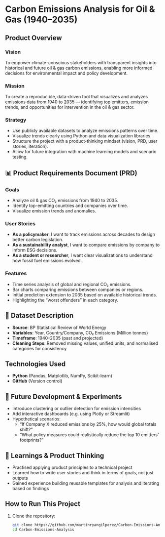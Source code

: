 # Carbon Emissions Analysis for Oil & Gas (1940–2035)

## Product Overview

### Vision
To empower climate-conscious stakeholders with transparent insights into historical and future oil & gas carbon emissions, enabling more informed decisions for environmental impact and policy development.

### Mission
To create a reproducible, data-driven tool that visualizes and analyzes emissions data from 1940 to 2035 — identifying top emitters, emission trends, and opportunities for intervention in the oil & gas sector.

### Strategy
- Use publicly available datasets to analyze emissions patterns over time.
- Visualize trends clearly using Python and data visualization libraries.
- Structure the project with a product-thinking mindset (vision, PRD, user stories, iteration).
- Allow for future integration with machine learning models and scenario testing.

## 📊 Product Requirements Document (PRD)

### Goals
- Analyze oil & gas CO₂ emissions from 1940 to 2035.
- Identify top-emitting countries and companies over time.
- Visualize emission trends and anomalies.

### User Stories
- **As a policymaker**, I want to track emissions across decades to design better carbon legislation.
- **As a sustainability analyst**, I want to compare emissions by company to inform ESG decisions.
- **As a student or researcher**, I want clear visualizations to understand how fossil fuel emissions evolved.

### Features
- Time series analysis of global and regional CO₂ emissions.
- Bar charts comparing emissions between companies or regions.
- Initial prediction extension to 2035 based on available historical trends.
- Highlighting the “worst offenders” in each category.

## 📁 Dataset Description

- **Source**: BP Statistical Review of World Energy
- **Variables**: Year, Country/Company, CO₂ Emissions (Million tonnes)
- **Timeframe**: 1940–2035 (past and projected)
- **Cleaning Steps**: Removed missing values, unified units, and normalised categories for consistency

## Technologies Used  
- **Python** (Pandas, Matplotlib, NumPy, Scikit-learn)  
- **GitHub** (Version control)  

## 🔁 Future Development & Experiments

- Introduce clustering or outlier detection for emission intensities
- Add interactive dashboards (e.g. using Plotly or Streamlit)
- Hypothetical scenarios:
  - “If Company X reduced emissions by 25%, how would global totals shift?”
  - “What policy measures could realistically reduce the top 10 emitters' footprints?”

## 🧠 Learnings & Product Thinking

- Practised applying product principles to a technical project
- Learned how to write user stories and think in terms of goals, not just outputs
- Gained experience building reusable templates for analysis and iterating based on findings


## How to Run This Project  
1. Clone the repository:  
   ```sh
   git clone https://github.com/martinryangilperez/Carbon-Emissions-Analysis.git
   cd Carbon-Emissions-Analysis
